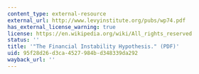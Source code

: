 ```yaml
---
content_type: external-resource
external_url: http://www.levyinstitute.org/pubs/wp74.pdf
has_external_license_warning: true
license: https://en.wikipedia.org/wiki/All_rights_reserved
status: ''
title: '"The Financial Instability Hypothesis." (PDF)'
uid: 95f28d26-d3ca-4527-984b-d348339da292
wayback_url: ''
---
```

